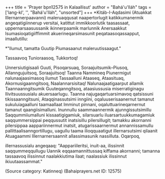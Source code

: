 +++
title = 'Prayer bpn12575 in Kalaallisut'
author = "Bahá'u'lláh"
tags = ['lang-kl', '', "Bahá'u'lláh", "unsorted"]
+++
*Kitáb-I-Aqdasimi (Atuakkat Illernarnerpaavanni) maleruaqqusat naapertorlugit katikkumanermik angeqatigiinnerup versitai, katittut immikkoorlutik taasassaat, uppernarsaasussanik ikinnerpaamik marlunnik Anersaakkut Isumasioqatigiiffimmit akuerineqarsimasunit peqataasoqassapput, imaallutillu:


*"Ilumut, tamatta Guutip Piumasaanut maleruutissaagut."


Tassaavoq Tunioraasoq, Tukkortoq!

Unnersiutigisaali Guuti, Pisoqarsuaq, Soraajuitsumik–Piusoq, Allanngujuitsoq, Soraajuitsoq! Taanna Nammineq Piunermigut nalunaajaasimasoq ilumut Tassaalluni Ataaseq, Ataasituaq, Akornusigaanngitsoq, Naalannarsisitaq! Nalunaajaatigaarput allamik Taannaanngitsumik Guuteqanngitsoq, ataasiussusia miserratiginagu Ilivitsuussusialu akuersaarlugu. Taanna najugaqartuarsimavoq qatsissuni tikissaanngitsuni, Ataqqinassutsimi inngiini, oqaluuserisaanernut tamanut sukuluiagaalluni taamaallaat Imminut pinnani, oqaluttuarineqarnernut tamanut qaangiisimalluni. Inunnullu saammaannermik ajunngissutsimillu Saqqummiiumalluni kissaatigigamiuk, silarsuarlu iluarsartuukkumagamiuk saqqummersippai peqqussutit inatsisillu pilersillugit; tamakku akornanni pilersippaa aappariinnermut inatsit, atugarissaarnermut annannissamullu pallittaalisanngortillugu, uagullu taama ilioqquaatigut illernarsutsimi qilaanit Atuagaammi Illernarnersaannit allassimasunik nassilluta. Oqarpoq,

illernassusialu angeqaaq: "Aappariileritsi, inuit-aa, ilissinnit saqqummeqqullugu Uannik eqqaamannittussaq kiffama akornanni; tamanna tassaavoq ilissinnut naalakkiutima ilaat; naalassiuk ilissinnut ikiuutaassammat."

(Source category: Katinneq)
(Bahaiprayers.net ID: 12575)
